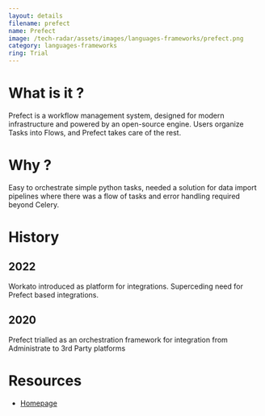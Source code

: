 ```yaml
---
layout: details
filename: prefect
name: Prefect
image: /tech-radar/assets/images/languages-frameworks/prefect.png
category: languages-frameworks
ring: Trial
---
```


# What is it ?
Prefect is a workflow management system, designed for modern infrastructure and powered by an open-source engine. Users organize Tasks into Flows, and Prefect takes care of the rest.

# Why ?
Easy to orchestrate simple python tasks, needed a solution for data import pipelines where there was a flow of tasks and error handling required beyond Celery.

# History
## 2022
Workato introduced as platform for integrations. Superceding need for Prefect based integrations.

## 2020
Prefect trialled as an orchestration framework for integration from Administrate to 3rd Party platforms

# Resources
- [Homepage](https://www.prefect.io/)

